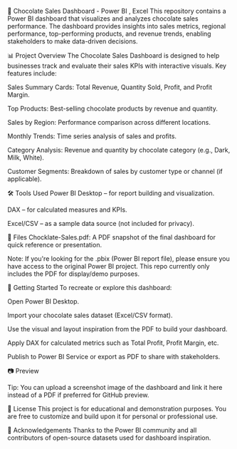 
🍫 Chocolate Sales Dashboard - Power BI , Excel
This repository contains a Power BI dashboard that visualizes and analyzes chocolate sales performance. The dashboard provides insights into sales metrics, regional performance, top-performing products, and revenue trends, enabling stakeholders to make data-driven decisions.

📊 Project Overview
The Chocolate Sales Dashboard is designed to help businesses track and evaluate their sales KPIs with interactive visuals. Key features include:

Sales Summary Cards: Total Revenue, Quantity Sold, Profit, and Profit Margin.

Top Products: Best-selling chocolate products by revenue and quantity.

Sales by Region: Performance comparison across different locations.

Monthly Trends: Time series analysis of sales and profits.

Category Analysis: Revenue and quantity by chocolate category (e.g., Dark, Milk, White).

Customer Segments: Breakdown of sales by customer type or channel (if applicable).

🛠️ Tools Used
Power BI Desktop – for report building and visualization.

DAX – for calculated measures and KPIs.

Excel/CSV – as a sample data source (not included for privacy).

📁 Files
Chocklate-Sales.pdf: A PDF snapshot of the final dashboard for quick reference or presentation.

Note: If you're looking for the .pbix (Power BI report file), please ensure you have access to the original Power BI project. This repo currently only includes the PDF for display/demo purposes.

🚀 Getting Started
To recreate or explore this dashboard:

Open Power BI Desktop.

Import your chocolate sales dataset (Excel/CSV format).

Use the visual and layout inspiration from the PDF to build your dashboard.

Apply DAX for calculated metrics such as Total Profit, Profit Margin, etc.

Publish to Power BI Service or export as PDF to share with stakeholders.

📷 Preview

Tip: You can upload a screenshot image of the dashboard and link it here instead of a PDF if preferred for GitHub preview.

📌 License
This project is for educational and demonstration purposes. You are free to customize and build upon it for personal or professional use.

🙌 Acknowledgements
Thanks to the Power BI community and all contributors of open-source datasets used for dashboard inspiration.
